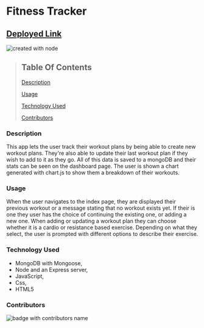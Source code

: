 # Fitness Tracker

## [Deployed Link](https://radiant-dawn-83466.herokuapp.com/)

![created with node](https://img.shields.io/badge/Created%20with-Node-brightgreen)

> ## Table Of Contents
>
> [Description](#description)
>
> [Usage](#usage)
>
> [Technology Used](#licensing)
>
> [Contributors](#contributors)

### Description

This app lets the user track their workout plans by being able to create new workout plans. They're also able to update their last workout plan if they wish to add to it as they go. All of this data is saved to a mongoDB and their stats can be seen on the dashboard page. The user is shown a chart generated with chart.js to show them a breakdown of their workouts.

### Usage

When the user navigates to the index page, they are displayed their previous workout or a message stating that no workout exists yet. If their is one they user has the choice of continuing the existing one, or adding a new one. When adding or updating a workout plan they can choose whether it is a cardio or resistance based exercise. Depending on what they select, the user is prompted with different options to describe their exercise.

### Technology Used

- MongoDB with Mongoose,
- Node and an Express server,
- JavaScript,
- Css,
- HTML5

### Contributors

![badge with contributors name](https://img.shields.io/badge/Built%20By-John%20Bouchard-brightgreen)
